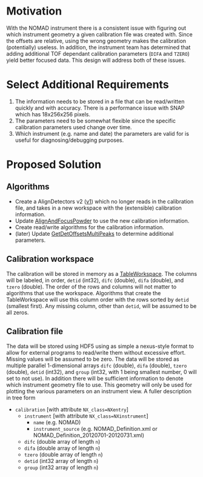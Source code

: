 Motivation
==========
With the NOMAD instrument there is a consistent issue with figuring out which instrument geometry a given calibration file
was created with. Since the offsets are relative, using the wrong geometry makes the calibration (potentially) useless. In
addition, the instrument team has determined that adding additional TOF dependant calibration parameters (`DIFA` and `TZERO`)
yield better focused data. This design will address both of these issues.

Select Additional Requirements
==============================
1. The information needs to be stored in a file that can be read/written quickly and with accuracy. There is a performance issue with SNAP which has 18x256x256 pixels.
2. The parameters need to be somewhat flexible since the specific calibration parameters used change over time.
3. Which instrument (e.g. name and date) the parameters are valid for is useful for diagnosing/debugging purposes.

Proposed Solution
=================

Algorithms
----------
* Create a AlignDetectors v2 ([v1](http://docs.mantidproject.org/nightly/algorithms/AlignDetectors-v1.html)) which no longer reads in the calibration file, and takes in a new workspace with the (extensible) calibration information.
* Update [AlignAndFocusPowder](http://docs.mantidproject.org/nightly/algorithms/AlignAndFocusPowder-v1.html) to use the new calibration information.
* Create read/write algorithms for the calibration information.
* (later) Update [GetDetOffsetsMultiPeaks](http://docs.mantidproject.org/nightly/algorithms/GetDetOffsetsMultiPeaks-v1.html) to determine additional parameters.

Calibration workspace
---------------------
The calibration will be stored in memory as a [TableWorkspace](http://docs.mantidproject.org/nightly/api/python/mantid/api/ITableWorkspace.html). The columns will be labeled, in order, `detid` (int32), `difc` (double), `difa` (double), and `tzero` (double). The order of the rows and columns will not matter to algorithms that use the workspace. Algorithms that create the TableWorkspace will use this column order with the rows sorted by `detid` (smallest first). Any missing column, other than `detid`, will be assumed to be all zeros.

Calibration file
----------------
The data will be stored using HDF5 using as simple a nexus-style format to allow for external programs to read/write them without excessive effort. Missing values will be assumed to be zero. The data will be stored as multiple parallel 1-dimensional arrays `difc` (double), `difa` (double), `tzero` (double), `detid` (int32), and `group` (int32, with 1 being smallest number, 0 will set to not use). In addition there will be sufficient information to denote which instrument geometry file to use. This geometry will only be used for plotting the various parameters on an instrument view. A fuller description in tree form
* `calibration` [with attribute `NX_class=NXentry`]
  * `instrument` [with attribute `NX_class=NXinstrument`]
    * `name` (e.g. NOMAD)
    * `instrument_source` (e.g. NOMAD_Definition.xml or NOMAD_Definition_20120701-20120731.xml)
  * `difc` (double array of length `n`)
  * `difa` (double array of length `n`)
  * `tzero` (double array of length `n`)
  * `detid` (int32 array of length `n`)
  * `group` (int32 array of length `n`)
